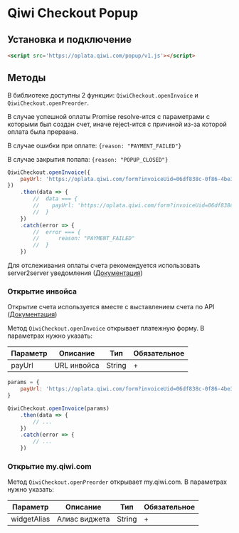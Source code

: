 # Qiwi Checkout Popup

## Установка и подключение

```html
<script src='https://oplata.qiwi.com/popup/v1.js'></script>
```

## Методы

В библиотеке доступны 2 функции: `QiwiCheckout.openInvoice` и `QiwiCheckout.openPreorder`.

В случае успешной оплаты Promise resolve-ится с параметрами с которыми был создан счет, иначе reject-ится с причиной из-за которой оплата была прервана.

В случае ошибки при оплате: `{reason: "PAYMENT_FAILED"}`

В случае закрытия попапа: `{reason: "POPUP_CLOSED"}`

```js
QiwiCheckout.openInvoice({
    payUrl: 'https://oplata.qiwi.com/form?invoiceUid=06df838c-0f86-4be3-aced-a950c244b5b1'
})
    .then(data => {
        //  data === {
        //    payUrl: 'https://oplata.qiwi.com/form?invoiceUid=06df838c-0f86-4be3-aced-a950c244b5b1'
        //  }
    })
    .catch(error => {
        //  error === {
        //      reason: "PAYMENT_FAILED"
        //  }
    })
```

Для отслеживания оплаты счета рекомендуется использовать server2server уведомления ([Документация](https://developer.qiwi.com/ru/bill-payments/#notification))

### Открытие инвойса

Открытие счета используется вместе с выставлением счета по API ([Документация](https://developer.qiwi.com/ru/bill-payments/#create))

Метод `QiwiCheckout.openInvoice` открывает платежную форму. В параметрах нужно указать: 

| Параметр | Описание | Тип | Обязательное |
|-|-|-|-|
| payUrl | URL инвойса | String | + |

```javascript
params = {
    payUrl: 'https://oplata.qiwi.com/form?invoiceUid=06df838c-0f86-4be3-aced-a950c244b5b1'
}

QiwiCheckout.openInvoice(params)
    .then(data => {
        // ...
    })
    .catch(error => {
        // ...
    })
```

### Открытие my.qiwi.com

Метод `QiwiCheckout.openPreorder` открывает my.qiwi.com. В параметрах нужно указать: 

| Параметр | Описание | Тип | Обязательное |
|-|-|-|-|
| widgetAlias | Алиас виджета | String | + |
